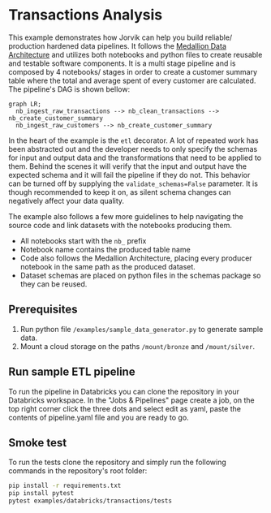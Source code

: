 # Transactions Analysis

This example demonstrates how Jorvik can help you build reliable/ production hardened data pipelines. It follows the [Medallion Data Architecture](https://www.databricks.com/glossary/medallion-architecture) and utilizes both notebooks and python files to create reusable and testable software components. It is a multi stage pipeline and is composed by 4 notebooks/ stages in order to create a customer summary table where the total and average spent of every customer are calculated. The pipeline's DAG is shown bellow:

```mermaid
graph LR;
  nb_ingest_raw_transactions --> nb_clean_transactions --> nb_create_customer_summary
  nb_ingest_raw_customers --> nb_create_customer_summary
```

In the heart of the example is the `etl` decorator. A lot of repeated work has been abstracted out and the developer needs to only specify the schemas for input and output data and the transformations that need to be applied to them. Behind the scenes it will verify that the input and output have the expected schema and it will fail the pipeline if they do not. This behavior can be turned off by supplying the `validate_schemas=False` parameter. It is though recommended to keep it on, as silent schema changes can negatively affect your data quality.

The example also follows a few more guidelines to help navigating the source code and link datasets with the notebooks producing them.
- All notebooks start with the `nb_` prefix
- Notebook name contains the produced table name
- Code also follows the Medallion Architecture, placing every producer notebook in the same path as the produced dataset.
- Dataset schemas are placed on python files in the schemas package so they can be reused.

## Prerequisites
1. Run python file `/examples/sample_data_generator.py` to generate sample data.
2. Mount a cloud storage on the paths `/mount/bronze` and `/mount/silver`.

## Run sample ETL pipeline
To run the pipeline in Databricks you can clone the repository in your Databricks workspace. In the "Jobs & Pipelines" page create a job, on the top right corner click the three dots and select edit as yaml, paste the contents of pipeline.yaml file and you are ready to go. 

## Smoke test
To run the tests clone the repository and simply run the following commands in the repository's root folder:
```bash
pip install -r requirements.txt
pip install pytest
pytest examples/databricks/transactions/tests
```

